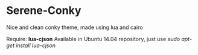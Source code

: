 # Serene-Conky
Nice and clean conky theme, made using lua and cairo

Require: **lua-cjson**
Available in Ubuntu 14.04 repository, just use
*sudo apt-get install lua-cjson*
